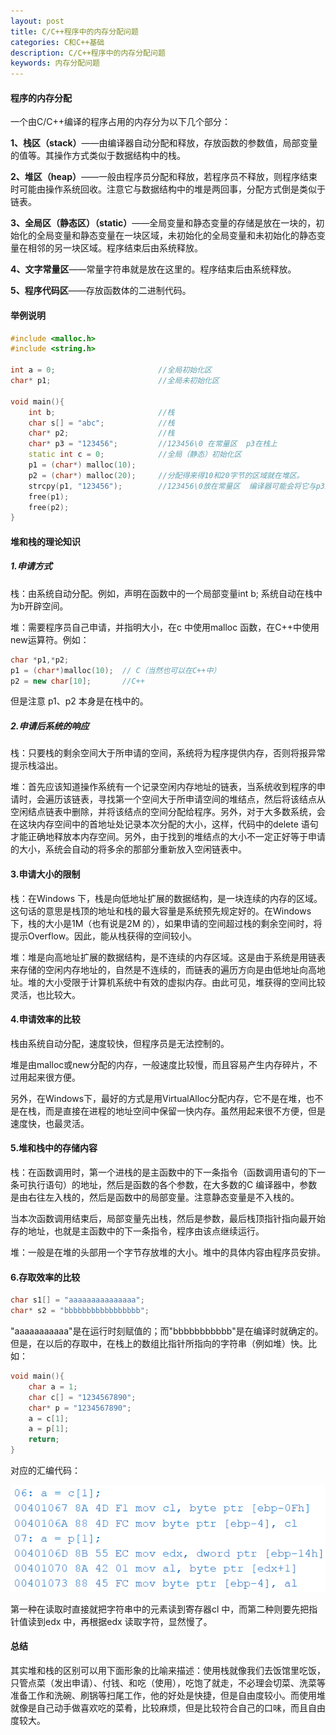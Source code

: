 ```yaml
---
layout: post
title: C/C++程序中的内存分配问题
categories: C和C++基础
description: C/C++程序中的内存分配问题
keywords: 内存分配问题
---
```


#### 程序的内存分配

一个由C/C++编译的程序占用的内存分为以下几个部分：

**1、栈区（stack）**——由编译器自动分配和释放，存放函数的参数值，局部变量的值等。其操作方式类似于数据结构中的栈。

**2、堆区（heap）**——一般由程序员分配和释放，若程序员不释放，则程序结束时可能由操作系统回收。注意它与数据结构中的堆是两回事，分配方式倒是类似于链表。

**3、全局区（静态区）（static）**——全局变量和静态变量的存储是放在一块的，初始化的全局变量和静态变量在一块区域，未初始化的全局变量和未初始化的静态变量在相邻的另一块区域。程序结束后由系统释放。

**4、文字常量区**——常量字符串就是放在这里的。程序结束后由系统释放。

**5、程序代码区**——存放函数体的二进制代码。

#### 举例说明

```cpp
#include <malloc.h>
#include <string.h>

int a = 0;                       //全局初始化区
char* p1;                        //全局未初始化区

void main(){
	int b;                       //栈
	char s[] = "abc";            //栈
	char* p2;                    //栈
	char* p3 = "123456";         //123456\0 在常量区  p3在栈上
	static int c = 0;            //全局（静态）初始化区
	p1 = (char*) malloc(10);
	p2 = (char*) malloc(20);     //分配得来得10和20字节的区域就在堆区。
	strcpy(p1, "123456");        //123456\0放在常量区  编译器可能会将它与p3所指向的"123456"优化成一个地方。
	free(p1);
	free(p2);
}
```

#### 堆和栈的理论知识

##### 1.申请方式

栈：由系统自动分配。例如，声明在函数中的一个局部变量int b; 系统自动在栈中为b开辟空间。

堆：需要程序员自己申请，并指明大小，在c 中使用malloc 函数，在C++中使用new运算符。例如：

```cpp
char *p1,*p2;
p1 = (char*)malloc(10);  // C（当然也可以在C++中）
p2 = new char[10];       //C++
```

但是注意 p1、p2 本身是在栈中的。

##### 2.申请后系统的响应

栈：只要栈的剩余空间大于所申请的空间，系统将为程序提供内存，否则将报异常提示栈溢出。

堆：首先应该知道操作系统有一个记录空闲内存地址的链表，当系统收到程序的申请时，会遍历该链表，寻找第一个空间大于所申请空间的堆结点，然后将该结点从空闲结点链表中删除，并将该结点的空间分配给程序。另外，对于大多数系统，会在这块内存空间中的首地址处记录本次分配的大小，这样，代码中的delete 语句才能正确地释放本内存空间。另外，由于找到的堆结点的大小不一定正好等于申请的大小，系统会自动的将多余的那部分重新放入空闲链表中。

#### 3.申请大小的限制

栈：在Windows 下，栈是向低地址扩展的数据结构，是一块连续的内存的区域。这句话的意思是栈顶的地址和栈的最大容量是系统预先规定好的。在Windows 下，栈的大小是1M（也有说是2M 的），如果申请的空间超过栈的剩余空间时，将提示Overflow。因此，能从栈获得的空间较小。

堆：堆是向高地址扩展的数据结构，是不连续的内存区域。这是由于系统是用链表来存储的空闲内存地址的，自然是不连续的，而链表的遍历方向是由低地址向高地址。堆的大小受限于计算机系统中有效的虚拟内存。由此可见，堆获得的空间比较灵活，也比较大。

#### 4.申请效率的比较

栈由系统自动分配，速度较快，但程序员是无法控制的。

堆是由malloc或new分配的内存，一般速度比较慢，而且容易产生内存碎片，不过用起来很方便。

另外，在Windows下，最好的方式是用VirtualAlloc分配内存，它不是在堆，也不是在栈，而是直接在进程的地址空间中保留一快内存。虽然用起来很不方便，但是速度快，也最灵活。

#### 5.堆和栈中的存储内容


栈：在函数调用时，第一个进栈的是主函数中的下一条指令（函数调用语句的下一条可执行语句）的地址，然后是函数的各个参数，在大多数的C 编译器中，参数是由右往左入栈的，然后是函数中的局部变量。注意静态变量是不入栈的。

当本次函数调用结束后，局部变量先出栈，然后是参数，最后栈顶指针指向最开始存的地址，也就是主函数中的下一条指令，程序由该点继续运行。

堆：一般是在堆的头部用一个字节存放堆的大小。堆中的具体内容由程序员安排。

#### 6.存取效率的比较

```cpp
char s1[] = "aaaaaaaaaaaaaaa";
char* s2 = "bbbbbbbbbbbbbbbbb";
```

"aaaaaaaaaaa"是在运行时刻赋值的；而"bbbbbbbbbbb"是在编译时就确定的。但是，在以后的存取中，在栈上的数组比指针所指向的字符串（例如堆）快。比如：

```cpp
void main(){
	char a = 1;
	char c[] = "1234567890";
	char* p = "1234567890";
	a = c[1];
	a = p[1];
	return;
}
```

对应的汇编代码：

![](/images/posts/C++/154.png)

第一种在读取时直接就把字符串中的元素读到寄存器cl 中，而第二种则要先把指针值读到edx 中，再根据edx 读取字符，显然慢了。

#### 总结

其实堆和栈的区别可以用下面形象的比喻来描述：使用栈就像我们去饭馆里吃饭，只管点菜（发出申请）、付钱、和吃（使用），吃饱了就走，不必理会切菜、洗菜等准备工作和洗碗、刷锅等扫尾工作，他的好处是快捷，但是自由度较小。而使用堆就像是自己动手做喜欢吃的菜肴，比较麻烦，但是比较符合自己的口味，而且自由度较大。

